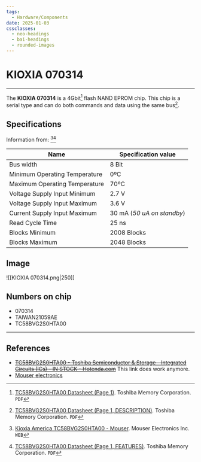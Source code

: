 ```yaml
---
tags:
  - Hardware/Components
date: 2025-01-03
cssclasses:
  - neo-headings
  - bai-headings
  - rounded-images
---
```

# KIOXIA 070314
***
The **KIOXIA 070314** is a 4Gbit[^1] flash NAND EPROM chip. This chip is a serial type and can do both commands and data using the same bus[^2].

## Specifications
Information from: [^3][^4]

| Name                          | Specification value        |
| ----------------------------- | -------------------------- |
| Bus width                     | 8 Bit                      |
| Minimum Operating Temperature | 0ºC                        |
| Maximum Operating Temperature | 70ºC                       |
| Voltage Supply Input Minimum  | 2.7 V                      |
| Voltage Supply Input Maximum  | 3.6 V                      |
| Current Supply Input Maximum  | 30 mA (*50 uA on standby*) |
| Read Cycle Time               | 25 ns                      |
| Blocks Minimum                | 2008 Blocks                |
| Blocks Maximum                | 2048 Blocks                |

## Image
![[KIOXIA 070314.png|250]]
## Numbers on chip
- 070314
- TAIWAN21059AE
- TC58BVG2S0HTA00

***
## References
- ~~[TC58BVG2S0HTA00 - Toshiba Semiconductor & Storage - Integrated Circuits (ICs) - IN STOCK - Hotenda.com](https://www.hotenda.com/product-item/memory/TC58BVG2S0HTA00/H2637275.html)~~ This link does work anymore.
- [Mouser electronics](https://www.mouser.sg/ProductDetail/Kioxia-America/TC58BVG2S0HTA00?qs=Fobv33ltQGiB6oMswdpqEg%3D%3D)

[^1]: [TC58BVG2S0HTA00 Datasheet (Page 1)](https://www.mouser.sg/datasheet/2/1034/tosc_s_a0007398767_1-2295688.pdf). Toshiba Memory Corporation. `PDF`
[^2]: [TC58BVG2S0HTA00 Datasheet (Page 1, DESCRIPTION)](https://www.mouser.sg/datasheet/2/1034/tosc_s_a0007398767_1-2295688.pdf). Toshiba Memory Corporation. `PDF`
[^3]: [Kioxia America TC58BVG2S0HTA00 - Mouser](https://www.mouser.sg/ProductDetail/Kioxia-America/TC58BVG2S0HTA00?qs=Fobv33ltQGiB6oMswdpqEg%3D%3D). Mouser Electronics Inc. `WEB`
[^4]: [TC58BVG2S0HTA00 Datasheet (Page 1, FEATURES)](https://www.mouser.sg/datasheet/2/1034/tosc_s_a0007398767_1-2295688.pdf). Toshiba Memory Corporation. `PDF`
